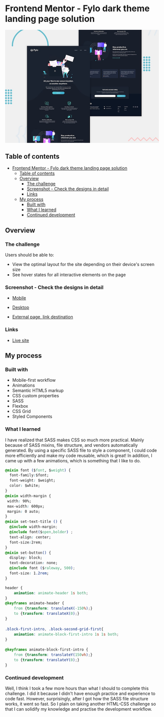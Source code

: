 # Frontend Mentor - Fylo dark theme landing page solution

![Preview](/design/desktop-preview.jpg)

## Table of contents

- [Frontend Mentor - Fylo dark theme landing page solution](#frontend-mentor---fylo-dark-theme-landing-page-solution)
  - [Table of contents](#table-of-contents)
  - [Overview](#overview)
    - [The challenge](#the-challenge)
    - [Screenshot - Check the designs in detail](#screenshot---check-the-designs-in-detail)
    - [Links](#links)
  - [My process](#my-process)
    - [Built with](#built-with)
    - [What I learned](#what-i-learned)
    - [Continued development](#continued-development)


## Overview

### The challenge

Users should be able to:

- View the optimal layout for the site depending on their device's screen size
- See hover states for all interactive elements on the page

### Screenshot - Check the designs in detail

- [Mobile](/design/mobile.png)

- [Desktop](/design/desktop.png)

- [External page, link destination](design/external-page.png)

### Links

- [Live site](https://youthful-stonebraker-6efbf6.netlify.app)

## My process

### Built with

- Mobile-first workflow
- Animations
- Semantic HTML5 markup
- CSS custom properties
- SASS
- Flexbox
- CSS Grid
- Styled Components

### What I learned

I have realized that SASS makes CSS so much more practical. Mainly because of SASS mixins, file structure, and vendors automatically generated. By using a specific SASS file to style a component, I could code more efficiently and make my code reusable, which is great! In addition, I came up with a few animations, which is something that I like to do.

```css
@mixin font ($font, $weight) {
  font-family:$font;
  font-weight: $weight;
  color: $white;  
}
@mixin width-margin {
 width: 90%;
 max-width: 600px;
 margin: 0 auto;
}
@mixin set-text-title () {
  @include width-margin; 
  @include font($open,bolder) ;
  text-align: center;
  font-size:2rem;
}
@mixin set-button() {
  display: block;
  text-decoration: none;
  @include font ($raleway, 500);
  font-size: 1.2rem;
}
```
```css
header {
    animation: animate-header 1s both;
}
@keyframes animate-header {
    from {transform: translateX(-150%);}
    to {transform: translateX(0);}
}

.block-first-intro, .block-second-grid-first{
    animation: animate-block-first-intro 1s 1s both;
}

@keyframes animate-block-first-intro {
    from {transform: translateY(150vh);}
    to {transform: translateY(0);}
}

```



### Continued development

Well, I think I took a few more hours than what I should to complete this challenge. I did it because I didn't have enough practice and experience to code fast. However, surprisingly, after I got how the SASS file structure works, it went so fast. So I plain on taking another HTML-CSS challenge so that I can solidify my knowledge and practise the development workflow. 


